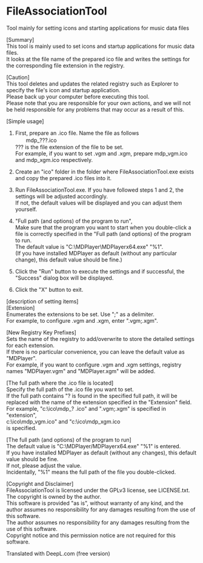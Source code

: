﻿# FileAssociationTool
Tool mainly for setting icons and starting applications for music data files
  

[Summary]  
  This tool is mainly used to set icons and startup applications for music data files.  
  It looks at the file name of the prepared ico file and writes the settings for the corresponding file extension in the registry.  
  

[Caution]  
  This tool deletes and updates the related registry such as Explorer to specify the file's icon and startup application.  
  Please back up your computer before executing this tool.  
  Please note that you are responsible for your own actions, and we will not be held responsible for any problems that may occur as a result of this.  
  

[Simple usage]   
  1. First, prepare an .ico file. Name the file as follows  
  　　mdp_???.ico  
     ??? is the file extension of the file to be set.  
     For example, if you want to set .vgm and .xgm, prepare mdp_vgm.ico and mdp_xgm.ico respectively.  

  2. Create an "ico" folder in the folder where FileAssociationTool.exe exists and copy the prepared .ico files into it.  

  3. Run FileAssociationTool.exe. If you have followed steps 1 and 2, the settings will be adjusted accordingly.  
  If not, the default values will be displayed and you can adjust them yourself.  

  4. "Full path (and options) of the program to run",  
  Make sure that the program you want to start when you double-click a file is correctly specified in the "Full path (and options) of the program to run.  
  The default value is "C:\MDPlayer\MDPlayerx64.exe" "%1".  
  (If you have installed MDPlayer as default (without any particular change), this default value should be fine.)  

  5. Click the "Run" button to execute the settings and if successful, the "Success" dialog box will be displayed.  

  6. Click the "X" button to exit.  
  


[description of setting items]  
  [Extension]  
      Enumerates the extensions to be set. Use ";" as a delimiter.  
      For example, to configure .vgm and .xgm, enter ".vgm;.xgm".  
  
  [New Registry Key Prefixes]  
      Sets the name of the registry to add/overwrite to store the detailed settings for each extension.  
      If there is no particular convenience, you can leave the default value as "MDPlayer".  
      For example, if you want to configure .vgm and .xgm settings, registry names "MDPlayer.vgm" and "MDPlayer.xgm" will be added.  
  
  [The full path where the .ico file is located]  
      Specify the full path of the .ico file you want to set.  
      If the full path contains "? is found in the specified full path, it will be replaced with the name of the extension specified in the "Extension" field.  
      For example, "c:\ico\mdp_? .ico" and ".vgm;.xgm" is specified in "extension",  
      c:\ico\mdp_vgm.ico" and "c:\ico\mdp_xgm.ico  
      is specified.  
  
  [The full path (and options) of the program to run]  
      The default value is "C:\MDPlayer/MDPlayerx64.exe" "%1" is entered.  
      If you have installed MDPlayer as default (without any changes), this default value should be fine.  
      If not, please adjust the value.  
      Incidentally, "%1" means the full path of the file you double-clicked.  
      
  
[Copyright and Disclaimer]  
  FileAssociationTool is licensed under the GPLv3 license, see LICENSE.txt.  
  The copyright is owned by the author.  
  This software is provided "as is", without warranty of any kind, and the author assumes no responsibility for any damages resulting from the use of this software.  
  The author assumes no responsibility for any damages resulting from the use of this software.  
  Copyright notice and this permission notice are not required for this software.  


Translated with DeepL.com (free version)    
  
